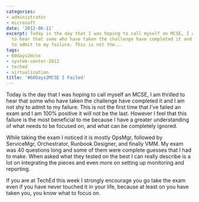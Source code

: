 ```yaml
---
categories:
- administrator
- microsoft
date: '2012-06-11'
excerpt: Today is the day that I was hoping to call myself an MCSE, I am thrilled
  to hear that some who have taken the challenge have completed it and I am not shy
  to admit to my failure. This is not the...
tags:
- 60days2mcse
- system-center-2012
- teched
- virtualization
title: '#60Days2MCSE I Failed'
---
```


Today is the day that I was hoping to call myself an MCSE, I am thrilled to hear that some who have taken the challenge have completed it and I am not shy to admit to my failure. This is not the first time that I’ve failed an exam and I am 100% positive it will not be the last. However I feel that this failure is the most beneficial to me because I have a greater understanding of what needs to be focused on, and what can be completely ignored.

While taking the exam I noticed it is mostly OpsMgr, followed by ServiceMgr, Orchestrator, Runbook Designer, and finally VMM. My exam was 40 questions long and some of them were complete guesses that I had to make. When asked what they tested on the best I can really describe is a lot on integrating the pieces and even more on setting up monitoring and reporting.

If you are at TechEd this week I strongly encourage you go take the exam even if you have never touched it in your life, because at least on you have taken you, you know what to focus on.